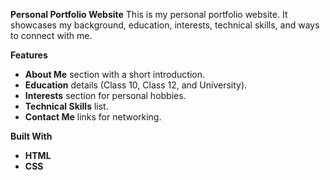 **Personal Portfolio Website**
This is my personal portfolio website.
It showcases my background, education, interests, technical skills, and ways to connect with me.


**Features**
* **About Me** section with a short introduction.
* **Education** details (Class 10, Class 12, and University).
* **Interests** section for personal hobbies.
* **Technical Skills** list.
* **Contact Me** links for networking.

**Built With**

* **HTML**
* **CSS**




